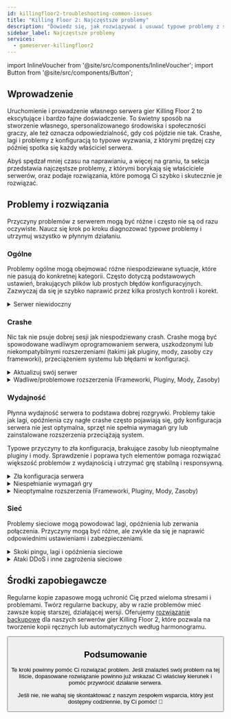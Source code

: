 ```yaml
---
id: killingfloor2-troubleshooting-common-issues
title: "Killing Floor 2: Najczęstsze problemy"
description: "Dowiedz się, jak rozwiązywać i usuwać typowe problemy z serwerem Killing Floor 2, aby cieszyć się płynną rozgrywką → Sprawdź teraz"
sidebar_label: Najczęstsze problemy
services:
  - gameserver-killingfloor2
---
```


import InlineVoucher from '@site/src/components/InlineVoucher';
import Button from '@site/src/components/Button';

## Wprowadzenie

Uruchomienie i prowadzenie własnego serwera gier Killing Floor 2 to ekscytujące i bardzo fajne doświadczenie. To świetny sposób na stworzenie własnego, spersonalizowanego środowiska i społeczności graczy, ale też oznacza odpowiedzialność, gdy coś pójdzie nie tak. Crashe, lagi i problemy z konfiguracją to typowe wyzwania, z którymi prędzej czy później spotka się każdy właściciel serwera.

Abyś spędzał mniej czasu na naprawianiu, a więcej na graniu, ta sekcja przedstawia najczęstsze problemy, z którymi borykają się właściciele serwerów, oraz podaje rozwiązania, które pomogą Ci szybko i skutecznie je rozwiązać.


<InlineVoucher />



## Problemy i rozwiązania

Przyczyny problemów z serwerem mogą być różne i często nie są od razu oczywiste. Naucz się krok po kroku diagnozować typowe problemy i utrzymuj wszystko w płynnym działaniu.

### Ogólne
Problemy ogólne mogą obejmować różne niespodziewane sytuacje, które nie pasują do konkretnej kategorii. Często dotyczą podstawowych ustawień, brakujących plików lub prostych błędów konfiguracyjnych. Zazwyczaj da się je szybko naprawić przez kilka prostych kontroli i korekt.

<details>
  <summary>Serwer niewidoczny</summary>

Brak widoczności serwera może wystąpić, jeśli inicjalizacja nie została poprawnie zakończona. Może to być spowodowane np. błędną konfiguracją lub uszkodzonymi plikami. Szczegóły zwykle znajdziesz w konsoli serwera lub plikach logów. Poza tym upewnij się, że na liście serwerów nie są ustawione błędne filtry, które powodują, że serwer się nie wyświetla.

</details>


### Crashe

Nic tak nie psuje dobrej sesji jak niespodziewany crash. Crashe mogą być spowodowane wadliwym oprogramowaniem serwera, uszkodzonymi lub niekompatybilnymi rozszerzeniami (takimi jak pluginy, mody, zasoby czy frameworki), przeciążeniem systemu lub błędami w konfiguracji.

<details>
  <summary>Aktualizuj swój serwer</summary>

Uruchamianie serwera gier na najnowszej wersji jest kluczowe dla stabilności, bezpieczeństwa i kompatybilności. Aktualizacje gry, zmiany w frameworkach czy modyfikacje narzędzi firm trzecich mogą powodować poważne problemy, jeśli Twój serwer działa na przestarzałej wersji.

Przestarzały serwer gier może doświadczać crashy, nieoczekiwanego zachowania lub nawet całkowicie odmówić startu.

![img](https://screensaver01.zap-hosting.com/index.php/s/JXLHyHeMJqErHLJ/preview)


</details>

<details>
  <summary>Wadliwe/problemowe rozszerzenia (Frameworki, Pluginy, Mody, Zasoby)</summary>

Crashe często powodują wadliwe lub przestarzałe rozszerzenia. Niezależnie czy to framework, plugin, mod czy zasób, problemy pojawiają się, gdy rozszerzenie nie jest kompatybilne z najnowszą wersją gry lub zawiera błędy w kodzie.

Może to prowadzić do niespodziewanych crashy serwera, zawieszeń lub błędów, zwłaszcza gdy kilka problematycznych rozszerzeń wchodzi ze sobą w interakcję. Jeśli podejrzewasz, że to rozszerzenie jest przyczyną, spróbuj tymczasowo je wyłączyć i sprawdź, czy serwer działa stabilnie bez niego. To prosty sposób, by zidentyfikować, które rozszerzenie sprawia kłopoty.

Upewnij się, że wszystkie używane rozszerzenia są aktualne, aktywnie utrzymywane i przetestowane pod kątem kompatybilności z aktualną wersją gry, aby uniknąć crashy i przestojów.

Aby wyizolować przyczynę crashy, często pomocne jest tymczasowe wyłączenie dodatkowej zawartości. Zacznij od minimalnej konfiguracji i sprawdź, czy problem nadal występuje. Jeśli problem znika, stopniowo przywracaj rozszerzenia, mody lub zasoby pojedynczo, testując po każdym kroku. Takie podejście pozwala skutecznie wskazać konkretny element powodujący problemy. Ta metoda nie tylko efektywnie zawęża potencjalnych winowajców, ale też opiera diagnozę na faktach, a nie przypuszczeniach.

</details>

### Wydajność

Płynna wydajność serwera to podstawa dobrej rozgrywki. Problemy takie jak lagi, opóźnienia czy nagłe crashe często pojawiają się, gdy konfiguracja serwera nie jest optymalna, sprzęt nie spełnia wymagań gry lub zainstalowane rozszerzenia przeciążają system.

Typowe przyczyny to zła konfiguracja, brakujące zasoby lub nieoptymalne pluginy i mody. Sprawdzenie i poprawa tych elementów pomaga rozwiązać większość problemów z wydajnością i utrzymać grę stabilną i responsywną.

<details>
  <summary>Zła konfiguracja serwera</summary>

Niepoprawne lub źle dobrane ustawienia serwera mogą powodować większe zużycie zasobów i skutkować problemami z wydajnością, takimi jak lagi czy przycinanie. Upewnij się, że wartości w konfiguracji odpowiadają zalecanym ustawieniom dla Twojej gry i wielkości serwera. Przejrzyj i dostosuj je, jeśli to konieczne, aby Twój serwer działał jak najwydajniej.

Konfigurację możesz zmienić przez dostępne opcje w sekcji **Ustawienia** lub bezpośrednio w plikach konfiguracyjnych pod **Konfiguracje** w panelu webowym.

</details>

<details>
  <summary>Niespełnianie wymagań gry</summary>

Aby Twój serwer gier działał płynnie i niezawodnie, ważne jest dobranie konfiguracji odpowiadającej potrzebom Twojego projektu. Wymagania mogą się znacznie różnić w zależności od gry, używanych rozszerzeń takich jak mody, pluginy czy zasoby oraz przewidywanej liczby graczy.

ZAP-Hosting podaje rekomendowaną minimalną konfigurację podczas składania zamówienia. Te sugestie bazują na typowych zastosowaniach i mają pomóc uniknąć problemów z wydajnością, takich jak lagi, crashe czy długie czasy ładowania.

![img](https://screensaver01.zap-hosting.com/index.php/s/87ADJdwNAXxXxdk/preview)

Pamiętaj, aby stosować się do tych zaleceń lub zwiększyć zasoby, jeśli to konieczne, by zapewnić optymalną stabilność i najlepsze możliwe doświadczenia dla Ciebie i Twoich graczy. To minimalne wymagania.

W zależności od zakresu projektu i ilości dodatkowej zawartości, wymagane zasoby mogą być już na starcie wyższe lub rosnąć z czasem. W takich przypadkach upgrade pakietu serwera gier to prosty sposób na utrzymanie wydajności i stabilności.

</details>

<details>
  <summary>Nieoptymalne rozszerzenia (Frameworki, Pluginy, Mody, Zasoby)</summary>

Nie wszystkie rozszerzenia są tworzone z myślą o wydajności. Niezależnie czy to framework, plugin, mod czy zasób, słaba implementacja może powodować poważne problemy z wydajnością na Twoim serwerze. W wielu przypadkach funkcjonalność działa, ale sposób jej realizacji jest nieefektywny, zbyt skomplikowany lub generuje niepotrzebne obciążenie zasobów serwera.

Może to skutkować wysokim użyciem CPU, wyciekami pamięci, lagami, a nawet crashami, zwłaszcza gdy wiele nieoptymalnych komponentów współdziała. Zawsze upewniaj się, że rozszerzenia są aktywnie utrzymywane, dobrze udokumentowane i przetestowane pod kątem wydajności. W razie wątpliwości sprawdź opinie społeczności lub monitoruj wydajność serwera, by zidentyfikować problematyczne elementy.

Aby wyizolować przyczynę problemów z wydajnością, często pomocne jest tymczasowe wyłączenie dodatkowej zawartości. Zacznij od minimalnej konfiguracji i sprawdź, czy problem nadal występuje. Jeśli problem znika, stopniowo przywracaj rozszerzenia, mody lub zasoby pojedynczo, testując po każdym kroku. Takie podejście pozwala skutecznie wskazać konkretny element powodujący problemy, czy to konflikt, wyciek pamięci, czy nadmierne zużycie zasobów.

Ta metoda nie tylko efektywnie zawęża potencjalnych winowajców, ale też opiera diagnozę na faktach, a nie przypuszczeniach.

</details>



### Sieć
Problemy sieciowe mogą powodować lagi, opóźnienia lub zerwania połączenia. Przyczyny mogą być różne, ale zwykle da się je naprawić odpowiednimi ustawieniami i zabezpieczeniami.

<details>
  <summary>Skoki pingu, lagi i opóźnienia sieciowe</summary>

Skoki pingu, lagi i opóźnienia sieciowe zwykle wynikają z ograniczonych zasobów serwera, takich jak niewystarczająca moc CPU, pamięć RAM lub przepustowość.

Mogą też wystąpić, gdy serwer jest przeciążony przez dużą liczbę graczy lub zasobożerne skrypty i pluginy. Problemy sieciowe, takie jak złe trasowanie, zewnętrzne przeciążenia lub hostowanie serwera daleko od bazy graczy, mogą dodatkowo zwiększać opóźnienia.

Dodatkowo procesy działające w tle, niestabilne łącze internetowe, utrata pakietów oraz przestarzałe lub źle skonfigurowane oprogramowanie serwera mogą powodować zauważalne problemy z wydajnością podczas gry.

Jeśli doświadczasz lagów lub wysokiego pingu na swoim serwerze, możesz podjąć kilka prostych kroków, by poprawić wydajność. Po pierwsze, upewnij się, że Twój serwer spełnia lub przewyższa zalecane wymagania dla gry i projektu. Wybór lokalizacji serwera blisko bazy graczy również pomaga zmniejszyć opóźnienia.

Jeśli podejrzewasz, że problemy z trasowaniem lub zewnętrzne kwestie sieciowe powodują opóźnienia, nie wahaj się skontaktować z naszym zespołem wsparcia. Pomogą Ci przeanalizować sytuację i znaleźć najlepsze rozwiązanie.


</details>

<details>
  <summary>Ataki DDoS i inne zagrożenia sieciowe</summary>

Serwery gier mogą czasem stać się celem złośliwych działań sieciowych, zwłaszcza ataków typu Distributed Denial of Service (DDoS). Ataki te zalewają serwer nadmiernym ruchem, powodując lagi, utratę połączenia lub całkowite przestoje. W innych przypadkach atakujący mogą próbować wykorzystać luki w sieci lub destabilizować serwer przez powtarzające się próby połączeń lub nietypowe wzorce danych.

Choć większość tych zagrożeń jest poza kontrolą przeciętnego użytkownika, ZAP-Hosting oferuje wbudowaną ochronę i systemy łagodzenia skutków, które chronią Twój serwer przed typowymi i zaawansowanymi atakami. Jeśli podejrzewasz, że Twój serwer jest celem ataku i powoduje to problemy, skontaktuj się z naszym zespołem wsparcia po pomoc i dalsze wskazówki.

</details>






## Środki zapobiegawcze

Regularne kopie zapasowe mogą uchronić Cię przed wieloma stresami i problemami. Twórz regularne backupy, aby w razie problemów mieć zawsze kopię starszej, działającej wersji. Oferujemy [rozwiązanie backupowe](gameserver-backups.md) dla naszych serwerów gier Killing Floor 2, które pozwala na tworzenie kopii ręcznych lub automatycznych według harmonogramu.



<Button label="Dostęp do ZAP-Storage" link="https://zap-hosting.com/en/customer/home/storage/" block/>






## Podsumowanie

Te kroki powinny pomóc Ci rozwiązać problem. Jeśli znalazłeś swój problem na tej liście, dopasowane rozwiązanie powinno już wskazać Ci właściwy kierunek i pomóc przywrócić działanie serwera.

Jeśli nie, nie wahaj się skontaktować z naszym zespołem wsparcia, który jest dostępny codziennie, by Ci pomóc! 🙂

<InlineVoucher />